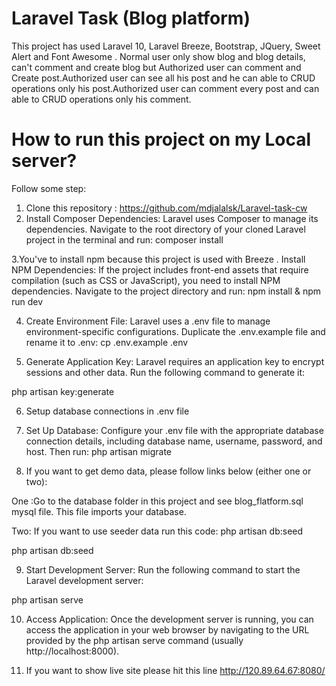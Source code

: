 
# Laravel Task (Blog platform)

This project has used Laravel 10, Laravel Breeze, Bootstrap, JQuery, Sweet Alert and Font Awesome . Normal user only show blog and blog details, can't comment and create blog but Authorized user can comment and Create post.Authorized user can see all his post and he can able to CRUD operations only his post.Authorized user can comment every post and can able to CRUD operations only his comment. 

# How to run this project on my Local server?

Follow some step:

1. Clone this repository : https://github.com/mdjalalsk/Laravel-task-cw
2. Install Composer Dependencies: Laravel uses Composer to manage its dependencies. Navigate to the root directory of your cloned Laravel project in the terminal and run: composer install

3.You've to install npm because this project is used with Breeze .
Install NPM Dependencies: If the project includes front-end assets that require compilation (such as CSS or JavaScript), you need to install NPM dependencies. Navigate to the project directory and run: npm install
& npm run dev  


4. Create Environment File: Laravel uses a .env file to manage environment-specific configurations. Duplicate the .env.example file and rename it to .env:
cp .env.example .env

5. Generate Application Key: Laravel requires an application key to encrypt sessions and other data. Run the following command to generate it:

php artisan key:generate

6. Setup database connections in .env file

7. Set Up Database: Configure your .env file with the appropriate database connection details, including database name, username, password, and host. Then run:
 php artisan migrate

8. If you want to get demo data, please follow links below (either one or two):

One :Go to the database folder in this project and see blog_flatform.sql mysql file. This file imports  your database.

Two: If you want to use seeder data run this code: php artisan db:seed

php artisan db:seed

9. Start Development Server: Run the following command to start the Laravel development server:

php artisan serve

10. Access Application: Once the development server is running, you can access the application in your web browser by navigating to the URL provided by the php artisan serve command (usually http://localhost:8000).

11. If you want to show live site please hit this line http://120.89.64.67:8080/
